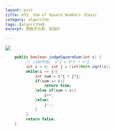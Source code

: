 ```yaml
---
layout: post
title: 633. Sum of Square Numbers (Easy)
category: algorithm
tags: [algorithm]
excerpt: 两数平方和、双指针

---
```


![](http://image-chenrong-public.oss-cn-shenzhen.aliyuncs.com/image/algorithm/leetcode/633.jpg)

```java
    public boolean judgeSquareSum(int c) {
         // i从0开始， n^2 = 0^2 + n^2 
         int i = 0; int j = (int)Math.sqrt(c);
         while(i <= j){
             int sum = i*i + j*j;
             if(sum == c){
                 return true;
             }else if(sum < c){
                 i++;
             }else{
                 j--;
             }
         }
         return false;
    }
```

